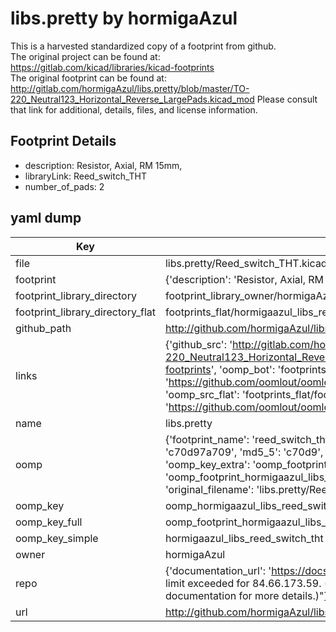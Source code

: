 # libs.pretty by hormigaAzul  
This is a harvested standardized copy of a footprint from github.  
The original project can be found at:  
https://gitlab.com/kicad/libraries/kicad-footprints  
The original footprint can be found at:
http://gitlab.com/hormigaAzul/libs.pretty/blob/master/TO-220_Neutral123_Horizontal_Reverse_LargePads.kicad_mod
Please consult that link for additional, details, files, and license information.  
## Footprint Details
* description: Resistor, Axial, RM 15mm,  
* libraryLink: Reed_switch_THT  
* number_of_pads: 2  
## yaml dump  
| Key | Value |  
| --- | --- |  
| file | libs.pretty/Reed_switch_THT.kicad_mod |  
| footprint | {'description': 'Resistor, Axial, RM 15mm,', 'libraryLink': 'Reed_switch_THT', 'number_of_pads': 2} |  
| footprint_library_directory | footprint_library_owner/hormigaAzul_libs.pretty |  
| footprint_library_directory_flat | footprints_flat/hormigaazul_libs_reed_switch_tht/working |  
| github_path | http://github.com/hormigaAzul/libs.pretty/blob/master/Reed_switch_THT.kicad_mod |  
| links | {'github_src': 'http://gitlab.com/hormigaAzul/libs.pretty/blob/master/TO-220_Neutral123_Horizontal_Reverse_LargePads.kicad_mod', 'github_src_repo': 'https://gitlab.com/kicad/libraries/kicad-footprints', 'oomp_bot': 'footprints/hormigaazul_libs_reed_switch_tht/working', 'oomp_bot_github': 'https://github.com/oomlout/oomlout_oomp_footprint_bot/tree/main/footprints/hormigaazul_libs_reed_switch_tht/working', 'oomp_src_flat': 'footprints_flat/footprints_flat/hormigaazul_libs_reed_switch_tht/working', 'oomp_src_flat_github': 'https://github.com/oomlout/oomlout_oomp_footprint_src/tree/main/footprints_flat/hormigaazul_libs_reed_switch_tht/working'} |  
| name | libs.pretty |  
| oomp | {'footprint_name': 'reed_switch_tht', 'library_name': 'libs', 'md5': 'c70d97a7093409fe2772265bef5d91d6', 'md5_10': 'c70d97a709', 'md5_5': 'c70d9', 'md5_6': 'c70d97', 'oomp_key': 'oomp_hormigaazul_libs_reed_switch_tht', 'oomp_key_extra': 'oomp_footprint_hormigaazul_libs_reed_switch_tht', 'oomp_key_full': 'oomp_footprint_hormigaazul_libs_reed_switch_tht_c70d97', 'oomp_key_simple': 'hormigaazul_libs_reed_switch_tht', 'original_filename': 'libs.pretty/Reed_switch_THT.kicad_mod', 'owner_name': 'hormigaazul'} |  
| oomp_key | oomp_hormigaazul_libs_reed_switch_tht |  
| oomp_key_full | oomp_footprint_hormigaazul_libs_reed_switch_tht |  
| oomp_key_simple | hormigaazul_libs_reed_switch_tht |  
| owner | hormigaAzul |  
| repo | {'documentation_url': 'https://docs.github.com/rest/overview/resources-in-the-rest-api#rate-limiting', 'message': "API rate limit exceeded for 84.66.173.59. (But here's the good news: Authenticated requests get a higher rate limit. Check out the documentation for more details.)"} |  
| url | http://github.com/hormigaAzul/libs.pretty |  

